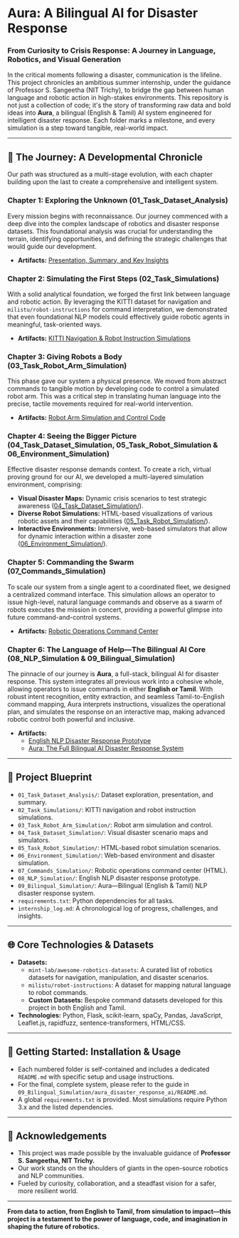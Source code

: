# Aura: A Bilingual AI for Disaster Response
### From Curiosity to Crisis Response: A Journey in Language, Robotics, and Visual Generation

In the critical moments following a disaster, communication is the lifeline. This project chronicles an ambitious summer internship, under the guidance of Professor S. Sangeetha (NIT Trichy), to bridge the gap between human language and robotic action in high-stakes environments. This repository is not just a collection of code; it's the story of transforming raw data and bold ideas into **Aura**, a bilingual (English & Tamil) AI system engineered for intelligent disaster response. Each folder marks a milestone, and every simulation is a step toward tangible, real-world impact.

---

## 🚀 The Journey: A Developmental Chronicle

Our path was structured as a multi-stage evolution, with each chapter building upon the last to create a comprehensive and intelligent system.

### **Chapter 1: Exploring the Unknown (01_Task_Dataset_Analysis)**
Every mission begins with reconnaissance. Our journey commenced with a deep dive into the complex landscape of robotics and disaster response datasets. This foundational analysis was crucial for understanding the terrain, identifying opportunities, and defining the strategic challenges that would guide our development.
- **Artifacts:** [Presentation, Summary, and Key Insights](01_Task_Dataset_Analysis/)

### **Chapter 2: Simulating the First Steps (02_Task_Simulations)**
With a solid analytical foundation, we forged the first link between language and robotic action. By leveraging the KITTI dataset for navigation and `milistu/robot-instructions` for command interpretation, we demonstrated that even foundational NLP models could effectively guide robotic agents in meaningful, task-oriented ways.
- **Artifacts:** [KITTI Navigation & Robot Instruction Simulations](02_Task_Simulations/)

### **Chapter 3: Giving Robots a Body (03_Task_Robot_Arm_Simulation)**
This phase gave our system a physical presence. We moved from abstract commands to tangible motion by developing code to control a simulated robot arm. This was a critical step in translating human language into the precise, tactile movements required for real-world intervention.
- **Artifacts:** [Robot Arm Simulation and Control Code](03_Task_Robot_Arm_Simulation/)

### **Chapter 4: Seeing the Bigger Picture (04_Task_Dataset_Simulation, 05_Task_Robot_Simulation & 06_Environment_Simulation)**
Effective disaster response demands context. To create a rich, virtual proving ground for our AI, we developed a multi-layered simulation environment, comprising:
- **Visual Disaster Maps:** Dynamic crisis scenarios to test strategic awareness ([04_Task_Dataset_Simulation/](04_Task_Dataset_Simulation/)).
- **Diverse Robot Simulations:** HTML-based visualizations of various robotic assets and their capabilities ([05_Task_Robot_Simulation/](05_Task_Robot_Simulation/)).
- **Interactive Environments:** Immersive, web-based simulators that allow for dynamic interaction within a disaster zone ([06_Environment_Simulation/](06_Environment_Simulation/)).

### **Chapter 5: Commanding the Swarm (07_Commands_Simulation)**
To scale our system from a single agent to a coordinated fleet, we designed a centralized command interface. This simulation allows an operator to issue high-level, natural language commands and observe as a swarm of robots executes the mission in concert, providing a powerful glimpse into future command-and-control systems.
- **Artifacts:** [Robotic Operations Command Center](07_Commands_Simulation/)

### **Chapter 6: The Language of Help—The Bilingual AI Core (08_NLP_Simulation & 09_Bilingual_Simulation)**
The pinnacle of our journey is **Aura**, a full-stack, bilingual AI for disaster response. This system integrates all previous work into a cohesive whole, allowing operators to issue commands in either **English or Tamil**. With robust intent recognition, entity extraction, and seamless Tamil-to-English command mapping, Aura interprets instructions, visualizes the operational plan, and simulates the response on an interactive map, making advanced robotic control both powerful and inclusive.
- **Artifacts:**
  - [English NLP Disaster Response Prototype](08_NLP_Simulation/)
  - [Aura: The Full Bilingual AI Disaster Response System](09_Bilingual_Simulation/)

---

## 🧭 Project Blueprint
- `01_Task_Dataset_Analysis/`: Dataset exploration, presentation, and summary.
- `02_Task_Simulations/`: KITTI navigation and robot instruction simulations.
- `03_Task_Robot_Arm_Simulation/`: Robot arm simulation and control.
- `04_Task_Dataset_Simulation/`: Visual disaster scenario maps and simulators.
- `05_Task_Robot_Simulation/`: HTML-based robot simulation scenarios.
- `06_Environment_Simulation/`: Web-based environment and disaster simulation.
- `07_Commands_Simulation/`: Robotic operations command center (HTML).
- `08_NLP_Simulation/`: English NLP disaster response prototype.
- `09_Bilingual_Simulation/`: Aura—Bilingual (English & Tamil) NLP disaster response system.
- `requirements.txt`: Python dependencies for all tasks.
- `internship_log.md`: A chronological log of progress, challenges, and insights.

---

## 🌐 Core Technologies & Datasets
- **Datasets:**
  - `mint-lab/awesome-robotics-datasets`: A curated list of robotics datasets for navigation, manipulation, and disaster scenarios.
  - `milistu/robot-instructions`: A dataset for mapping natural language to robot commands.
  - **Custom Datasets:** Bespoke command datasets developed for this project in both English and Tamil.
- **Technologies:** Python, Flask, scikit-learn, spaCy, Pandas, JavaScript, Leaflet.js, rapidfuzz, sentence-transformers, HTML/CSS.

---

## 🏁 Getting Started: Installation & Usage
- Each numbered folder is self-contained and includes a dedicated `README.md` with specific setup and usage instructions.
- For the final, complete system, please refer to the guide in `09_Bilingual_Simulation/aura_disaster_response_ai/README.md`.
- A global `requirements.txt` is provided. Most simulations require Python 3.x and the listed dependencies.

---

## 🙏 Acknowledgements
- This project was made possible by the invaluable guidance of **Professor S. Sangeetha, NIT Trichy.**
- Our work stands on the shoulders of giants in the open-source robotics and NLP communities.
- Fueled by curiosity, collaboration, and a steadfast vision for a safer, more resilient world.

---

**From data to action, from English to Tamil, from simulation to impact—this project is a testament to the power of language, code, and imagination in shaping the future of robotics.**
